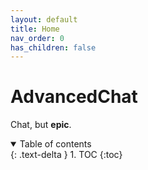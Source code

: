 ```yaml
---
layout: default
title: Home
nav_order: 0
has_children: false
---
```


# AdvancedChat

Chat, but **epic**.

<details open markdown="block">
  <summary>
    Table of contents
  </summary>
  {: .text-delta }
1. TOC
{:toc}
</details>